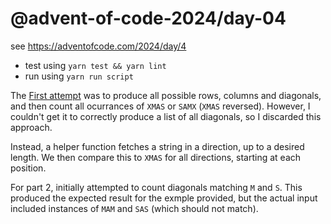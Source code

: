 # @advent-of-code-2024/day-04

see https://adventofcode.com/2024/day/4

* test using `yarn test && yarn lint`
* run using `yarn run script`

The [First attempt](https://github.com/bennettp123/advent-of-code-2024/pull/1)
was to produce all possible rows, columns and diagonals, and then count all
ocurrances of `XMAS` or `SAMX` (`XMAS` reversed). However, I couldn't get it to
correctly produce a list of all diagonals, so I discarded this approach.

Instead, a helper function fetches a string in a direction, up to a desired
length. We then compare this to `XMAS` for all directions, starting at each
position.

For part 2, initially attempted to count diagonals matching `M` and `S`. This
produced the expected result for the exmple provided, but the actual input
included instances of `MAM` and `SAS` (which should not match).
